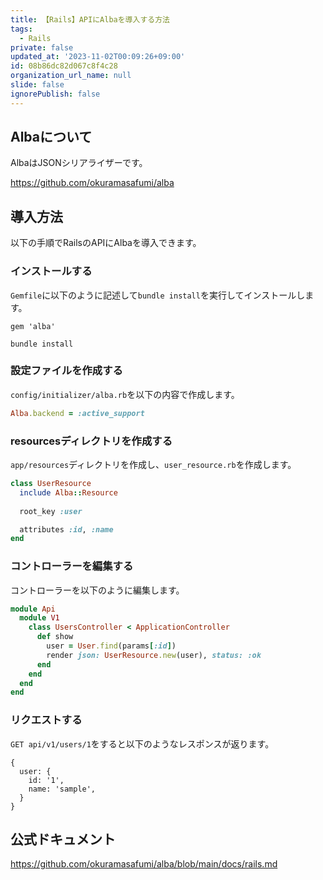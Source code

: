 ```yaml
---
title: 【Rails】APIにAlbaを導入する方法
tags:
  - Rails
private: false
updated_at: '2023-11-02T00:09:26+09:00'
id: 08b86dc82d067c8f4c28
organization_url_name: null
slide: false
ignorePublish: false
---
```

## Albaについて
AlbaはJSONシリアライザーです。

https://github.com/okuramasafumi/alba

## 導入方法

以下の手順でRailsのAPIにAlbaを導入できます。

### インストールする

`Gemfile`に以下のように記述して`bundle install`を実行してインストールします。

```Gemfile
gem 'alba'
```

```terminal
bundle install
```

### 設定ファイルを作成する

`config/initializer/alba.rb`を以下の内容で作成します。

```config/initializer/alba.rb
Alba.backend = :active_support
```

### resourcesディレクトリを作成する

`app/resources`ディレクトリを作成し、`user_resource.rb`を作成します。

```app/resources/user_resource.rb
class UserResource
  include Alba::Resource
  
  root_key :user

  attributes :id, :name
end
```

### コントローラーを編集する

コントローラーを以下のように編集します。


```app/controllers/api/v1/users_controller.rb
module Api
  module V1
    class UsersController < ApplicationController
      def show
        user = User.find(params[:id])
        render json: UserResource.new(user), status: :ok
      end
    end
  end
end
```

### リクエストする

`GET api/v1/users/1`をすると以下のようなレスポンスが返ります。

```
{
  user: {
    id: '1',
    name: 'sample',
  }
}
```

## 公式ドキュメント

https://github.com/okuramasafumi/alba/blob/main/docs/rails.md
